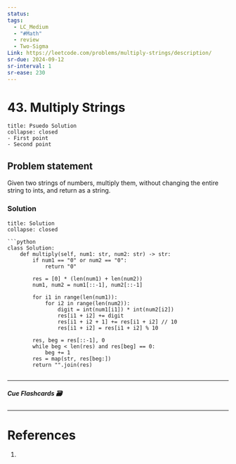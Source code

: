 ```yaml
---
status: 
tags:
  - LC_Medium
  - "#Math"
  - review
  - Two-Sigma
Link: https://leetcode.com/problems/multiply-strings/description/
sr-due: 2024-09-12
sr-interval: 1
sr-ease: 230
---
```


# 43. Multiply Strings
```ad-tldr
title: Psuedo Solution
collapse: closed
- First point
- Second point
```
## Problem statement
Given two strings of numbers, multiply them, without changing the entire string to ints, and return as a string.

### Solution
```ad-tldr
title: Solution
collapse: closed

```python
class Solution:
    def multiply(self, num1: str, num2: str) -> str:
        if num1 == "0" or num2 == "0":
            return "0"
        
        res = [0] * (len(num1) + len(num2))
        num1, num2 = num1[::-1], num2[::-1]

        for i1 in range(len(num1)):
            for i2 in range(len(num2)):
                digit = int(num1[i1]) * int(num2[i2])
                res[i1 + i2] += digit
                res[i1 + i2 + 1] += res[i1 + i2] // 10
                res[i1 + i2] = res[i1 + i2] % 10

        res, beg = res[::-1], 0
        while beg < len(res) and res[beg] == 0:
            beg += 1
        res = map(str, res[beg:])
        return "".join(res)
        

```

---
##### Cue Flashcards 🗃

---
# References
1. 

